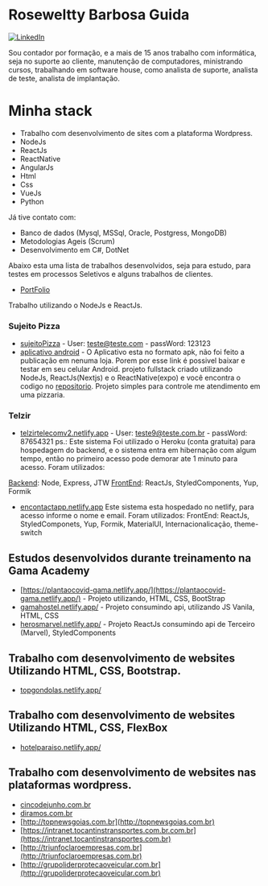 # Roseweltty Barbosa Guida

[![LinkedIn](https://img.shields.io/badge/LinkedIn-rosewelttybguida-blue)](https://www.linkedin.com/in/rosewelttybguida/)



Sou contador por formação, e a mais de 15 anos trabalho com informática, seja no suporte ao cliente, manutenção de computadores, ministrando cursos, trabalhando em software house, como analista de suporte, analista de teste, analista de implantação.

# Minha stack

  - Trabalho com desenvolvimento de sites com a plataforma Wordpress.
  - NodeJs
  - ReactJs
  - ReactNative
  - AngularJs
  - Html
  - Css
  - VueJs
  - Python

Já tive contato com:
  - Banco de dados (Mysql, MSSql, Oracle, Postgress, MongoDB)
  - Metodologias Ageis (Scrum)
  - Desenvolvimento em C#, DotNet

Abaixo esta uma lista de trabalhos desenvolvidos, seja para estudo, para testes em processos Seletivos e alguns trabalhos de clientes.

  - [PortFolio](https://linktr.ee/rbgsolucoes)
  
Trabalho utilizando o NodeJs e ReactJs.

### Sujeito Pizza

  - [sujeitoPizza](https://superlanche.vercel.app) - User: teste@teste.com - passWord: 123123
  - [aplicativo android](https://drive.google.com/drive/folders/1FZ7XHwGTuOMC2cnCsAgmPxATC_Liq9Wy?usp=share_link) - O Aplicativo esta no formato apk, não foi feito a publicação em nenuma loja. Porem por esse link é possivel baixar e testar em seu celular Android.
projeto fullstack criado utilizando NodeJs, ReactJs(Nextjs) e o ReactNative(expo) e você encontra o codigo no [repositorio](https://github.com/feijaoguida/ProjetoPizza). Projeto simples para controle me atendimento em uma pizzaria. 

### Telzir

  - [telzirtelecomv2.netlify.app](https://telzirtelecomv2.netlify.app) - User: teste9@teste.com.br - passWord: 87654321
    ps.: Este sistema Foi utilizado o Heroku (conta gratuita) para hospedagem do backend, e o sistema entra em hibernação com algum tempo, então no primeiro acesso pode demorar ate 1 minuto para acesso.
    Foram utilizados:
    
[Backend](https://github.com/feijaoguida/telnetBack): Node, Express, JTW
[FrontEnd](https://github.com/feijaoguida/telnetFront): ReactJs, StyledComponents, Yup, Formik
    
  - [encontactapp.netlify.app](https://encontactapp.netlify.app/)
    Este sistema esta hospedado no netlify, para acesso informe o nome e email.
    Foram utilizados:
    FrontEnd: ReactJs, StyledComponets, Yup, Formik, MaterialUI, Internacionalicação, theme-switch
    
## Estudos desenvolvidos durante treinamento na Gama Academy

  - [https://plantaocovid-gama.netlify.app/](https://plantaocovid-gama.netlify.app/) - Projeto utilizando, HTML, CSS, BootStrap
  - [gamahostel.netlify.app/](https://gamahostel.netlify.app/) - Projeto consumindo api, utilizando JS Vanila, HTML, CSS
  - [herosmarvel.netlify.app/](https://herosmarvel.netlify.app/) - Projeto ReactJs consumindo api de Terceiro (Marvel), StyledComponents

## Trabalho com desenvolvimento de websites Utilizando HTML, CSS, Bootstrap.

  - [topgondolas.netlify.app/](https://topgondolas.netlify.app/)
  
## Trabalho com desenvolvimento de websites Utilizando HTML, CSS, FlexBox

  - [hotelparaiso.netlify.app/](https://hotelparaiso.netlify.app/)

## Trabalho com desenvolvimento de websites nas plataformas wordpress.

  - [cincodejunho.com.br](http://www.cincodejunho.com.br)
  - [diramos.com.br](http://diramos.com.br)
  - [http://topnewsgoias.com.br](http://topnewsgoias.com.br)
  - [https://intranet.tocantinstransportes.com.br.com.br](https://intranet.tocantinstransportes.com.br)
  - [http://triunfoclaroempresas.com.br](http://triunfoclaroempresas.com.br)
  - [http://grupoliderprotecaoveicular.com.br](http://grupoliderprotecaoveicular.com.br)



